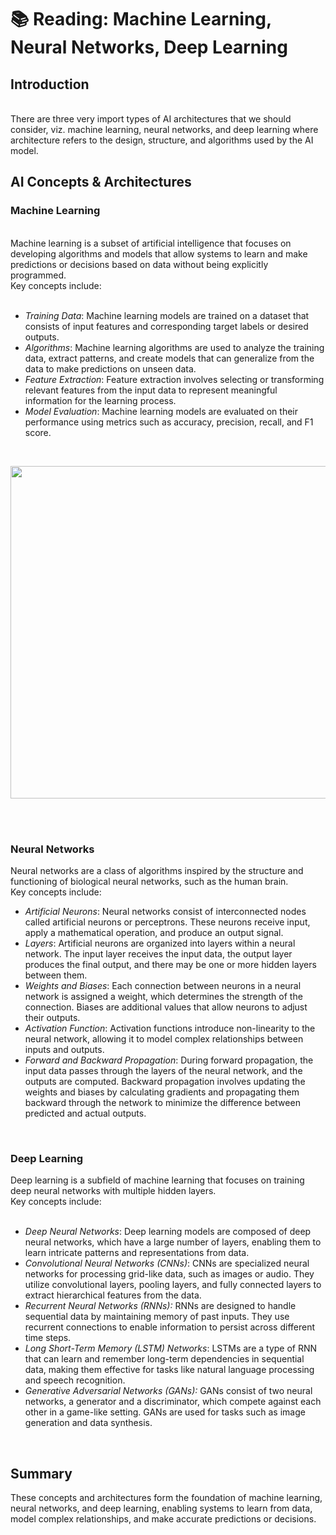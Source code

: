 # 📚 Reading:  Machine Learning, Neural Networks, Deep Learning

<div>
    <h2><span>Introduction</span></h2>
    <br>
    <div><span>There are three very import types of AI architectures that we should consider, viz. machine learning, neural networks, and deep learning where architecture refers to the design, structure, and algorithms used by the AI model.</span></div>
    <div>
        <div>
            <div>
                <h2><span>AI Concepts &amp; Architectures</span></h2>
                <div>
                    <h3><span>Machine Learning</span></h3>
                    <br>
                    <div><span>Machine learning is a subset of artificial intelligence that focuses on developing algorithms and models that allow systems to learn and make predictions or decisions based on data without being explicitly programmed.</span></div>
                    <div><span>Key concepts include:</span></div>
                    <br>
                    <ul>
                        <li><span><em>Training Data</em></span><span>: Machine learning models are trained on a dataset that consists </span><span>of input features and corresponding target labels or desired outputs.</span></li>
                        <li><em>Algorithms</em><span>: Machine learning algorithms are used to analyze the training data, extract patterns, and create models that can generalize from the data to make predictions on unseen data.</span></li>
                        <li><span><em>Feature Extraction</em></span><span>: Feature extraction involves selecting or transforming relevant features from the input data to represent meaningful information for the learning process.</span></li>
                        <li><em>Model Evaluation</em><span>: Machine learning models are evaluated on their performance using metrics such as accuracy, precision, recall, and F1 score.</span></li>
                    </ul>
                    <p>&nbsp;</p>
                    <p style="text-align: center;"><img src="https://learning.flatironschool.com/courses/6995/files/4132228/preview?verifier=g8ULUlg68rQvSs2VBjXMuknkC0bBo3HIDC80KJRv" alt="" width="796" height="532" data-api-endpoint="https://learning.flatironschool.com/api/v1/courses/6995/files/4132228" data-api-returntype="File">&nbsp;</p>
                    <p>&nbsp;</p>
                    <div>
                        <h3><span>Neural Networks</span></h3>
                        <div><span>Neural networks are a class of algorithms inspired by the structure and functioning of biological neural networks, such as the human brain.</span></div>
                        <div><span>Key concepts include:</span></div>
                        <ul>
                            <li><em>Artificial Neurons</em><span>: Neural networks consist of interconnected nodes called artificial neurons or perceptrons. These neurons receive input, apply a mathematical operation, and produce an output signal.</span></li>
                            <li><span><em>Layers</em>:</span><span>&nbsp;Artificial neurons are organized into layers within a neural network. The input layer receives the input data, the output layer produces the final output, and there may be one or more hidden layers between them.</span></li>
                            <li><em>Weights and Biases</em><span>: Each connection between neurons in a neural network is assigned a weight, which determines the strength of the connection. Biases are additional values that allow neurons to adjust their outputs.</span></li>
                            <li><em>Activation Function</em><span>: Activation functions introduce non-linearity to the neural network, allowing it to model complex relationships between inputs and outputs.</span></li>
                            <li><em>Forward and Backward Propagation</em><span>: During forward propagation, the input data passes through the layers of the neural network, and the outputs are computed. Backward propagation involves updating the weights and biases by calculating gradients and propagating them backward through the network to minimize the difference between predicted and actual outputs.</span></li>
                        </ul>
                        <p>&nbsp;</p>
                        <div>
                            <h3><span>Deep Learning</span></h3>
                            <div><span>Deep learning is a subfield of machine learning that focuses on training deep neural networks with multiple hidden layers.</span></div>
                            <div><span>Key concepts include:</span></div>
                            <br>
                            <ul>
                                <li><em>Deep Neural Networks</em><span>: Deep learning models are composed of deep neural networks, which have a large number of layers, enabling them to learn intricate patterns and representations from data.</span></li>
                                <li><em>Convolutional Neural Networks (CNNs)</em><span>: CNNs are specialized neural networks for processing grid-like data, such as images or audio. They utilize convolutional layers, pooling layers, and fully connected layers to extract hierarchical features from the data.</span></li>
                                <li><em>Recurrent Neural Networks (RNNs)</em><span><em>:</em> RNNs are designed to handle sequential data by maintaining memory of past inputs. They use recurrent connections to enable information to persist across different time steps.</span></li>
                                <li><em>Long Short-Term Memory (LSTM) Networks</em><span>: LSTMs are a type of RNN that can learn and remember long-term dependencies in sequential data, making them effective for tasks like natural language processing and speech recognition.</span></li>
                                <li><em>Generative Adversarial Networks (GANs)</em><span><em>:</em> GANs consist of two neural networks, a generator and a discriminator, which compete against each other in a game-like setting. GANs are used for tasks such as image generation and data synthesis.</span></li>
                            </ul>
                            <p>&nbsp;</p>
                            <h2>Summary</h2>
                            <div>
                                <div><span>These concepts and architectures form the foundation of machine learning, neural networks, and deep learning, enabling systems to learn from data, model complex relationships, and make accurate predictions or decisions.</span></div>
                            </div>
                        </div>
                    </div>
                </div>
            </div>
        </div>
    </div>
</div>